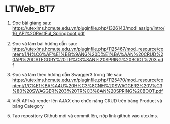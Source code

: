 # LTWeb_BT7
1. Đọc bài giảng sau: https://utexlms.hcmute.edu.vn/pluginfile.php/1326143/mod_assign/intro/16_API%20RestFul_Springboot.pdf
   
2.  Đọc và làm bài hướng dẫn sau: https://utexlms.hcmute.edu.vn/pluginfile.php/1125467/mod_resource/content/1/H%C6%AF%E1%BB%9ANG%20D%E1%BA%AAN%20CRUD%20API%20CATEGORY%20TR%C3%8AN%20SPRING%20BOOT%203.pdf
  
3. Đọc và làm theo hướng dẫn Swagger3 trong file sau: https://utexlms.hcmute.edu.vn/pluginfile.php/1125470/mod_resource/content/1/C%E1%BA%A4U%20H%C3%8CNH%20SWAGGER2%20V%C3%80%20SWAGGER%203%20TR%C3%8AN%20SPRING%20BOOT.pdf
   
4.  Viết API và render lên AJAX cho chức năng CRUD trên bảng Product  và  bảng Category
   
5. Tạo repository Github mới và commit lên, nộp link github vào utexlms.
